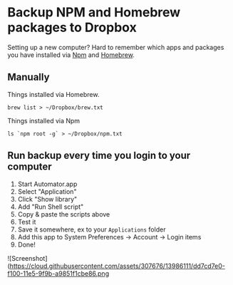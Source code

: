 # Backup NPM and Homebrew packages to Dropbox

Setting up a new computer? Hard to remember which apps and packages you have installed via [Npm](https://www.npmjs.com/) and [Homebrew](http://brew.sh/).

## Manually

Things installed via Homebrew.

    brew list > ~/Dropbox/brew.txt

Things installed via Npm
    
    ls `npm root -g` > ~/Dropbox/npm.txt

## Run backup every time you login to your computer

1. Start Automator.app
2. Select "Application"
3. Click "Show library"
4. Add "Run Shell script"
5. Copy & paste the scripts above
6. Test it
7. Save it somewhere, ex to your ``Applications`` folder
8. Add this app to System Preferences -> Account -> Login items
9. Done!

![Screenshot](https://cloud.githubusercontent.com/assets/307676/13986111/dd7cd7e0-f100-11e5-9f9b-a9851f1cbe86.png

